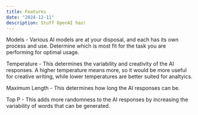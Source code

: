 ```yaml
---
title: Features
date: "2024-12-11"
description: Stuff OpenAI has!
---
```

Models - Various AI models are at your disposal, and each has its own process and use. Determine which is most fit for the task you are performing for optimal usage.

Temperature - This determines the variability and creativity of the AI responses. A higher temperature means more, so it would be more useful for creative writing, while lower temperatures are better suited for analtyics.

Maximum Length - This determines how long the AI responses can be.

Top P - This adds more randomness to the AI responses by increasing the variability of words that can be generated.